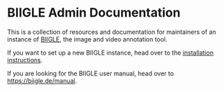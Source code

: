 # BIIGLE Admin Documentation

This is a collection of resources and documentation for maintainers of an instance of [BIIGLE](https://github.com/biigle), the image and video annotation tool.

If you want to set up a new BIIGLE instance, head over to the [installation instructions](/installation).

If you are looking for the BIIGLE user manual, head over to <https://biigle.de/manual>.

